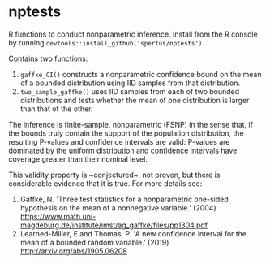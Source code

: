 # nptests

R functions to conduct nonparametric inference. Install from the R console by running `devtools::install_github('spertus/nptests')`. 

Contains two functions:

1) `gaffke_CI()` constructs a nonparametric confidence bound on the mean of a bounded distribution using IID samples from that distribution.
2) `two_sample_gaffke()` uses IID samples from each of two bounded distributions and tests whether the mean of one distribution is larger than that of the other. 

The inference is finite-sample, nonparametric (FSNP) in the sense that, if the bounds truly contain the support of the population distribution, the resulting P-values and confidence intervals are valid: P-values are dominated by the uniform distribution and confidence intervals have coverage greater than their nominal level. 

This validity property is ~conjectured~, not proven, but there is considerable evidence that it is true. For more details see:

1) Gaffke, N. 'Three test statistics for a nonparametric one-sided hypothesis on the mean of a nonnegative variable.' (2004) https://www.math.uni-magdeburg.de/institute/imst/ag_gaffke/files/pp1304.pdf
2) Learned-Miller, E and Thomas, P. 'A new confidence interval for the mean of a bounded random variable.' (2019) http://arxiv.org/abs/1905.06208
